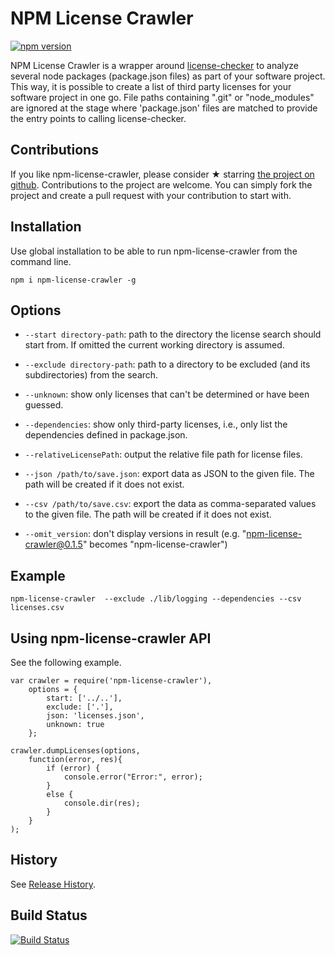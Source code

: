 NPM License Crawler
===================

[![npm version](https://badge.fury.io/js/npm-license-crawler.svg)](http://badge.fury.io/js/npm-license-crawler)

NPM License Crawler is a wrapper around [license-checker](https://github.com/davglass/license-checker) to analyze
several node packages (package.json files) as part of your software project. This way, it is possible to create a list
of third party licenses for your software project in one go. File paths containing ".git" or "node_modules" are ignored
at the stage where 'package.json' files are matched to provide the entry points to calling license-checker. 

Contributions
-------------

If you like npm-license-crawler, please consider &#x2605; starring 
[the project on github](https://github.com/mwittig/npm-license-crawler). Contributions to the project are  welcome. 
You can simply fork the project and create a pull request with your contribution to start with. 

Installation
------------

Use global installation to be able to run npm-license-crawler from the command line.

    npm i npm-license-crawler -g

Options
-------

* `--start directory-path`: path to the directory the license search should start from. 
    If omitted the current working directory is assumed.

* `--exclude directory-path`: path to a directory to be excluded (and its subdirectories) from the search.

* `--unknown`: show only licenses that can't be determined or have been guessed.

* `--dependencies`: show only third-party licenses, i.e., only list the dependencies defined in package.json.

* `--relativeLicensePath`: output the relative file path for license files.

* `--json /path/to/save.json`: export data as JSON to the given file. 
    The path will be created if it does not exist.

* `--csv /path/to/save.csv`: export the data as comma-separated values to the given file. 
    The path will be created if it does not exist.

* `--omit_version`: don't display versions in result (e.g. "npm-license-crawler@0.1.5" becomes "npm-license-crawler")

Example
-------

    npm-license-crawler  --exclude ./lib/logging --dependencies --csv licenses.csv
    
Using npm-license-crawler API
-----------------------------

See the following example.

    var crawler = require('npm-license-crawler'),
        options = {
            start: ['../..'],
            exclude: ['.'],
            json: 'licenses.json',
            unknown: true
        };
    
    crawler.dumpLicenses(options,
        function(error, res){
            if (error) {
                console.error("Error:", error);
            }
            else {
                console.dir(res);
            }
        }
    );

History
-------

See [Release History](https://github.com/mwittig/npm-license-crawler/blob/master/HISTORY.md).

Build Status
------------

[![Build Status](https://travis-ci.org/mwittig/npm-license-crawler.png?branch=master)](https://travis-ci.org/mwittig/npm-license-crawler)
